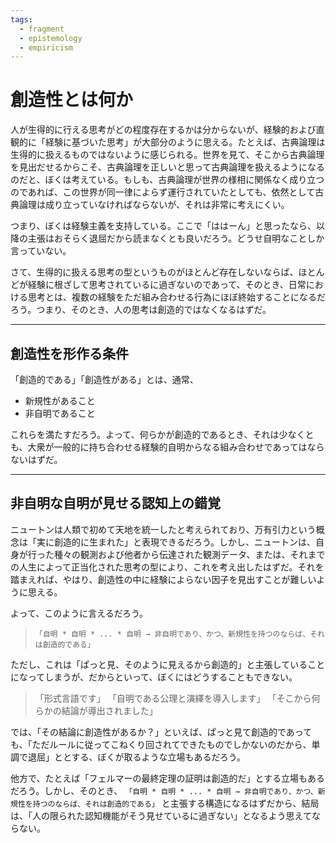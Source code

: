 ```yaml
---
tags:
  - fragment
  - epistemology
  - empiricism
---
```

# 創造性とは何か

人が生得的に行える思考がどの程度存在するかは分からないが、経験的および直観的に「経験に基づいた思考」が大部分のように思える。たとえば、古典論理は生得的に扱えるものではないように感じられる。世界を見て、そこから古典論理を見出だせるからこそ、古典論理を正しいと思って古典論理を扱えるようになるのだと、ぼくは考えている。もしも、古典論理が世界の様相に関係なく成り立つのであれば、この世界が同一律によらず運行されていたとしても、依然として古典論理は成り立っていなければならないが、それは非常に考えにくい。

つまり、ぼくは経験主義を支持している。ここで「ははーん」と思ったなら、以降の主張はおそらく退屈だから読まなくとも良いだろう。どうせ自明なことしか言っていない。

さて、生得的に扱える思考の型というものがほとんど存在しないならば、ほとんどが経験に根ざして思考されているに過ぎないのであって、そのとき、日常における思考とは、複数の経験をただ組み合わせる行為にほぼ終始することになるだろう。つまり、そのとき、人の思考は創造的ではなくなるはずだ。

---

## 創造性を形作る条件

「創造的である」「創造性がある」とは、通常、

- 新規性があること
- 非自明であること

これらを満たすだろう。よって、何らかが創造的であるとき、それは少なくとも、大衆が一般的に持ち合わせる経験的自明からなる組み合わせであってはならないはずだ。

---

## 非自明な自明が見せる認知上の錯覚

ニュートンは人類で初めて天地を統一したと考えられており、万有引力という概念は「実に創造的に生まれた」と表現できるだろう。しかし、ニュートンは、自身が行った種々の観測および他者から伝達された観測データ、または、それまでの人生によって正当化された思考の型により、これを考え出したはずだ。それを踏まえれば、やはり、創造性の中に経験によらない因子を見出すことが難しいように思える。

よって、このように言えるだろう。

> ``「自明 * 自明 * ... * 自明 → 非自明であり、かつ、新規性を持つのならば、それは創造的である」``
 
ただし、これは「ぱっと見、そのように見えるから創造的」と主張していることになってしまうが、だからといって、ぼくにはどうすることもできない。

> 「形式言語です」
> 「自明である公理と演繹を導入します」
> 「そこから何らかの結論が導出されました」

 では、「その結論に創造性があるか？」といえば、ぱっと見て創造的であっても、「ただルールに従ってこねくり回されてできたものでしかないのだから、単調で退屈」ととする、ぼくが取るような立場もあるだろう。

他方で、たとえば「フェルマーの最終定理の証明は創造的だ」とする立場もあるだろう。しかし、そのとき、 ``「自明 * 自明 * ... * 自明 → 非自明であり、かつ、新規性を持つのならば、それは創造的である」`` と主張する構造になるはずだから、結局は、「人の限られた認知機能がそう見せているに過ぎない」となるよう思えてならない。